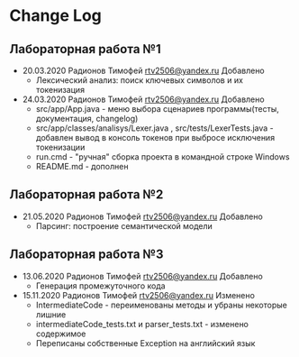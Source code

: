 # Change Log
## Лабораторная работа №1
* 20.03.2020 Радионов Тимофей <rtv2506@yandex.ru>
Добавлено
    + Лексический анализ: поиск ключевых символов и их токенизация
* 24.03.2020 Радионов Тимофей <rtv2506@yandex.ru>
Добавлено
    + src/app/App.java - меню выбора сценариев программы(тесты, документация, changelog)
    + src/app/classes/analisys/Lexer.java , src/tests/LexerTests.java - добавлен вывод в консоль токенов при выбросе исключения токенизации
    + run.cmd - "ручная" сборка проекта в командной строке Windows
    + README.md - дополнен
## Лабораторная работа №2
* 21.05.2020 Радионов Тимофей <rtv2506@yandex.ru>
Добавлено
    + Парсинг: построение семантической модели
## Лабораторная работа №3
* 13.06.2020 Радионов Тимофей <rtv2506@yandex.ru>
Добавлено
    + Генерация промежуточного кода
* 15.11.2020 Радионов Тимофей <rtv2506@yandex.ru>
Изменено
    + IntermediateCode - переименованы методы и убраны некоторые лишние
    + intermediateCode_tests.txt и parser_tests.txt - изменено содержимое
    + Переписаны собственные Exception на английский язык